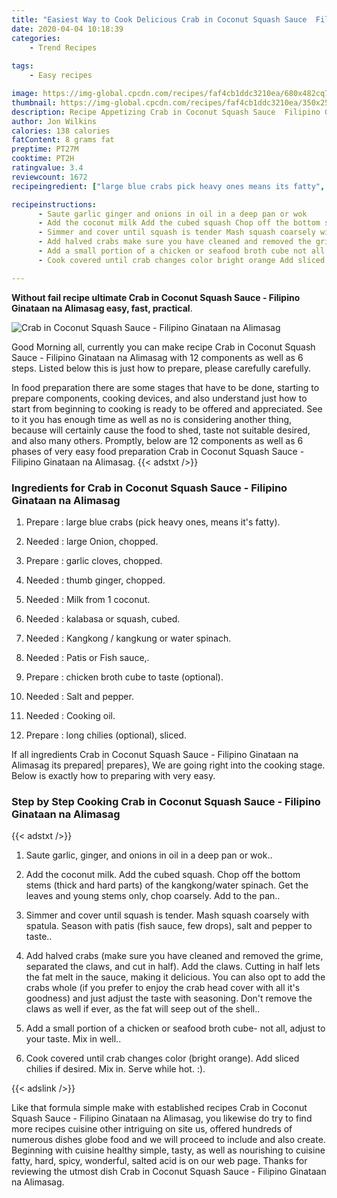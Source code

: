 ```yaml
---
title: "Easiest Way to Cook Delicious Crab in Coconut Squash Sauce  Filipino Ginataan na Alimasag"
date: 2020-04-04 10:18:39
categories:
    - Trend Recipes
    
tags:
    - Easy recipes

image: https://img-global.cpcdn.com/recipes/faf4cb1ddc3210ea/680x482cq70/crab-in-coconut-squash-sauce-filipino-ginataan-na-alimasag-recipe-main-photo.jpg
thumbnail: https://img-global.cpcdn.com/recipes/faf4cb1ddc3210ea/350x250cq70/crab-in-coconut-squash-sauce-filipino-ginataan-na-alimasag-recipe-main-photo.jpg
description: Recipe Appetizing Crab in Coconut Squash Sauce  Filipino Ginataan na Alimasag with 12 ingredients and 6 stages of easy cooking.
author: Jon Wilkins
calories: 138 calories
fatContent: 8 grams fat
preptime: PT27M
cooktime: PT2H
ratingvalue: 3.4
reviewcount: 1672
recipeingredient: ["large blue crabs pick heavy ones means its fatty", "large Onion chopped", "garlic cloves chopped", "thumb ginger chopped", "Milk from 1 coconut", "kalabasa or squash cubed", "Kangkong  kangkung or water spinach", "Patis or Fish sauce", "chicken broth cube to taste optional", "Salt and pepper", "Cooking oil", "long chilies optional sliced"]

recipeinstructions: 
      - Saute garlic ginger and onions in oil in a deep pan or wok 
      - Add the coconut milk Add the cubed squash Chop off the bottom stems thick and hard parts of the kangkongwater spinach Get the leaves and young stems only chop coarsely Add to the pan 
      - Simmer and cover until squash is tender Mash squash coarsely with spatula Season with patis fish sauce few drops salt and pepper to taste 
      - Add halved crabs make sure you have cleaned and removed the grime separated the claws and cut in half Add the claws Cutting in half lets the fat melt in the sauce making it delicious You can also opt to add the crabs whole if you prefer to enjoy the crab head cover with all its goodness and just adjust the taste with seasoning Dont remove the claws as well if ever as the fat will seep out of the shell 
      - Add a small portion of a chicken or seafood broth cube not all adjust to your taste Mix in well 
      - Cook covered until crab changes color bright orange Add sliced chilies if desired Mix in Serve while hot 

---
```




**Without fail recipe ultimate Crab in Coconut Squash Sauce - Filipino Ginataan na Alimasag easy, fast, practical**. 


![Crab in Coconut Squash Sauce - Filipino Ginataan na Alimasag](https://img-global.cpcdn.com/recipes/faf4cb1ddc3210ea/680x482cq70/crab-in-coconut-squash-sauce-filipino-ginataan-na-alimasag-recipe-main-photo.jpg "Crab in Coconut Squash Sauce - Filipino Ginataan na Alimasag")




Good Morning all, currently you can make recipe Crab in Coconut Squash Sauce - Filipino Ginataan na Alimasag with 12 components as well as 6 steps. Listed below this is just how to prepare, please carefully carefully.

In food preparation there are some stages that have to be done, starting to prepare components, cooking devices, and also understand just how to start from beginning to cooking is ready to be offered and appreciated. See to it you has enough time as well as no is considering another thing, because will certainly cause the food to shed, taste not suitable desired, and also many others. Promptly, below are 12 components as well as 6 phases of very easy food preparation Crab in Coconut Squash Sauce - Filipino Ginataan na Alimasag.
{{< adstxt />}}

### Ingredients for Crab in Coconut Squash Sauce - Filipino Ginataan na Alimasag


1. Prepare  : large blue crabs (pick heavy ones, means it&#39;s fatty).

1. Needed  : large Onion, chopped.

1. Prepare  : garlic cloves, chopped.

1. Needed  : thumb ginger, chopped.

1. Needed  : Milk from 1 coconut.

1. Needed  : kalabasa or squash, cubed.

1. Needed  : Kangkong / kangkung or water spinach.

1. Needed  : Patis or Fish sauce,.

1. Prepare  : chicken broth cube to taste (optional).

1. Needed  : Salt and pepper.

1. Needed  : Cooking oil.

1. Prepare  : long chilies (optional), sliced.



If all ingredients Crab in Coconut Squash Sauce - Filipino Ginataan na Alimasag its prepared| prepares}, We are going right into the cooking stage. Below is exactly how to preparing with very easy.

### Step by Step Cooking Crab in Coconut Squash Sauce - Filipino Ginataan na Alimasag

{{< adstxt />}}


1. Saute garlic, ginger, and onions in oil in a deep pan or wok..



1. Add the coconut milk. Add the cubed squash. Chop off the bottom stems (thick and hard parts) of the kangkong/water spinach. Get the leaves and young stems only, chop coarsely. Add to the pan..



1. Simmer and cover until squash is tender. Mash squash coarsely with spatula. Season with patis (fish sauce, few drops), salt and pepper to taste..



1. Add halved crabs (make sure you have cleaned and removed the grime, separated the claws, and cut in half). Add the claws. Cutting in half lets the fat melt in the sauce, making it delicious. You can also opt to add the crabs whole (if you prefer to enjoy the crab head cover with all it&#39;s goodness) and just adjust the taste with seasoning. Don&#39;t remove the claws as well if ever, as the fat will seep out of the shell..



1. Add a small portion of a chicken or seafood broth cube- not all, adjust to your taste. Mix in well..



1. Cook covered until crab changes color (bright orange). Add sliced chilies if desired. Mix in. Serve while hot. :).





{{< adslink />}}

Like that formula simple make with established recipes Crab in Coconut Squash Sauce - Filipino Ginataan na Alimasag, you likewise do try to find more recipes cuisine other intriguing on site us, offered hundreds of numerous dishes globe food and we will proceed to include and also create. Beginning with cuisine healthy simple, tasty, as well as nourishing to cuisine fatty, hard, spicy, wonderful, salted acid is on our web page. Thanks for reviewing the utmost dish Crab in Coconut Squash Sauce - Filipino Ginataan na Alimasag.
